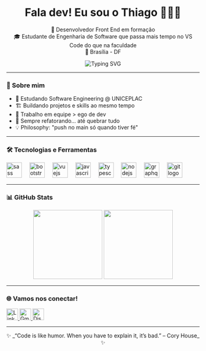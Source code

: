 <h1 align="center">Fala dev! Eu sou o Thiago 👨🏻‍💻</h1>
<p align="center">
  🚀 Desenvolvedor Front End em formação<br/>
  🎓  Estudante de Engenharia de Software que passa mais tempo no VS Code do que na faculdade <br/>
  📍 Brasília - DF
</p>


 <p align="center">
  <img src="https://readme-typing-svg.demolab.com?font=Fira+Code&size=22&pause=1000&center=true&vCenter=true&width=500&lines=git+commit+-m+%27ff+mid%27;push+no+main+e+smite+no+bug;dev+by+day%2C+elojob+by+night;feature+ou+gank+inesperado%3F;refatorei+e+trollei+a+comp;AFK+no+debug%2C+volto+já" alt="Typing SVG" />
</p>




---

### 🧠 Sobre mim

- 🧠 Estudando Software Engineering @ UNICEPLAC  
- 🏗️ Buildando projetos e skills ao mesmo tempo  
- 🤝 Trabalho em equipe > ego de dev
- 🔧 Sempre refatorando... até quebrar tudo
- 💡 Philosophy: "push no main só quando tiver fé" 
---

### 🛠️ Tecnologias e Ferramentas

<div align="left">
  <img src="https://cdn.jsdelivr.net/gh/devicons/devicon/icons/sass/sass-original.svg" height="40" alt="sass logo"  />
  <img width="12" />
  <img src="https://cdn.jsdelivr.net/gh/devicons/devicon/icons/bootstrap/bootstrap-original.svg" height="40" alt="bootstrap logo"  />
  <img width="12" />
  <img src="https://cdn.jsdelivr.net/gh/devicons/devicon/icons/vuejs/vuejs-original.svg" height="40" alt="vuejs logo"  />
  <img width="12" />
  <img src="https://cdn.jsdelivr.net/gh/devicons/devicon/icons/javascript/javascript-original.svg" height="40" alt="javascript logo"  />
  <img width="12" />
  <img src="https://cdn.jsdelivr.net/gh/devicons/devicon/icons/typescript/typescript-original.svg" height="40" alt="typescript logo"  />
  <img width="12" />
  <img src="https://cdn.jsdelivr.net/gh/devicons/devicon/icons/nodejs/nodejs-original.svg" height="40" alt="nodejs logo"  />
  <img width="12" />
  <img src="https://cdn.jsdelivr.net/gh/devicons/devicon/icons/graphql/graphql-plain.svg" height="40" alt="graphql logo"  />
  <img width="12" />
  <img src="https://cdn.jsdelivr.net/gh/devicons/devicon/icons/git/git-original.svg" height="40" alt="git logo"  />
</div>

---

### 📊 GitHub Stats

<div align="center">
  <img height="180em" src="https://github-readme-stats.vercel.app/api?username=thiago-Sengineer&show_icons=true&theme=radical&count_private=true&hide_title=true"/>
  <img height="180em" src="https://github-readme-stats.vercel.app/api/top-langs/?username=thiago-Sengineer&layout=compact&langs_count=10&theme=radical"/>
</div>

---

### 🌐 Vamos nos conectar!

<p align="left">
  <a href="https://www.linkedin.com/in/thiago-de-sousa-oliveira-99b742353/" target="_blank">
    <img src="https://cdn.jsdelivr.net/gh/devicons/devicon/icons/linkedin/linkedin-original.svg" width="30" title="LinkedIn"/>
  </a>
  <a href="mailto:oliveira.thiago2202@gmail.com">
    <img src="https://cdn.jsdelivr.net/gh/devicons/devicon/icons/google/google-original.svg" width="30" title="Gmail"/>
  </a>
  <a href="https://discord.com/users/psr.j1614223">
    <img src="https://www.svgrepo.com/show/353655/discord-icon.svg" width="30" title="Discord"/>
  </a>
</p>

---

<p align="center">✨ _“Code is like humor. When you have to explain it, it’s bad.” – Cory House_ ✨</p>
